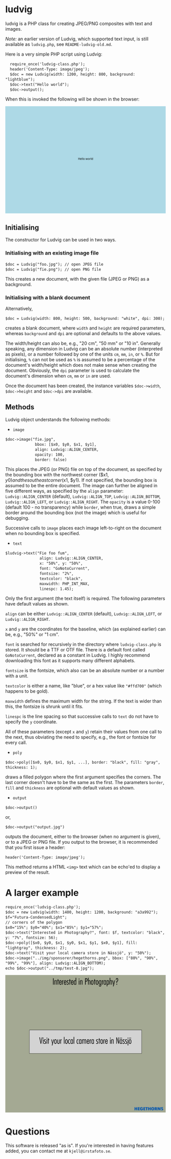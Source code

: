 # ludvig
ludvig is a PHP class for creating JPEG/PNG composites with text and images.

*Note:* an earlier version of Ludvig, which supported text input, is still available
as `ludvig.php`, see `README-ludvig-old.md`.

Here is a very simple PHP script using Ludvig:
```
  require_once('ludvig-class.php');
  header('Content-Type: image/jpeg');
  $doc = new Ludvig(width: 1200, height: 800, background: "lightblue");
  $doc->text("Hello world");
  $doc->output();
```
When this is invoked the following will be shown in the browser:

![output](https://github.com/kjepo/ludvig/blob/main/input-output.jpg)

## Initialising

The constructor for Ludvig can be used in two ways.
### Initialising with an existing image file 
```
$doc = Ludvig("foo.jpg"); // open JPEG file
$doc = Ludvig("fie.png"); // open PNG file
```
This creates a new document, with the given file (JPEG or PNG) as a background.

### Initialising with a blank document
Alternatively,
```
$doc = Ludvig(width: 800, height: 500, background: "white", dpi: 300);
```
creates a blank document, where `width` and `height` are required parameters,
whereas `background` and `dpi` are optional and defaults to the above values.

The width/height can also be, e.g., "20 cm", "50 mm" or "10 in".
Generally speaking, any dimension in Ludvig can be an absolute number (interpreted as pixels),
or a number followed by one of the units `cm`, `mm`, `in`, or `%`.
But for initialising, `%` can not be used as `%` is assumed to be a percentage of the document's
width/height which does not make sense when creating the document.
Obviously, the `dpi` parameter is used to calculate the document's dimension when `cm`, `mm` or `in` are used.

Once the document has been created, the instance variables `$doc->width`, `$doc->height` and `$doc->dpi` are available.

## Methods
Ludvig object understands the following methods:

- `image`

```
$doc->image("fie.jpg",
             bbox: [$x0, $y0, $x1, $y1],
             align: Ludvig::ALIGN_CENTER,
             opacity: 100,
             border: false)
```

This places the JPEG (or PNG) file on top of the document, as specified by the bounding box
with the northwest corner ($x1, $y0) and the southeast corner ($x1, $y1).
If not specified, the bounding box is assumed to be the entire document.
The image can further be aligned in five different ways, as specified by the `align` parameter:
`Ludvig::ALIGN_CENTER` (default),
`Ludvig::ALIGN_TOP`,
`Ludvig::ALIGN_BOTTOM`,
`Ludvig::ALIGN_LEFT`,
or
`Ludvig::ALIGN_RIGHT`.
The `opacity` is a value 0-100 (default 100 - no transparency) while `border`, when true,
draws a simple border around the bounding box (not the image) which is useful for debugging.

Successive calls to `image` places each image left-to-right on the document when no bounding box is specified.

- `text`

```
$ludvig->text("Fie foo fum",
               align: Ludvig::ALIGN_CENTER,
               x: "50%", y: "50%",
               font: "GoNotoCurrent",
               fontsize: "2%",
               textcolor: "black",
               maxwidth: PHP_INT_MAX,
               linespc: 1.45);
```
Only the first argument (the text itself) is required.  The following parameters have default values as shown.

`align` can be either `Ludvig::ALIGN_CENTER` (default), `Ludvig::ALIGN_LEFT`, or `Ludvig::ALIGN_RIGHT`.

`x` and `y` are the coordinates for the baseline, which (as explained earlier) can be, e.g., "50%" or "1 cm".

`font` is searched for recursively in the directory where `ludvig-class.php` is stored.  It should be a TTF or OTF file.
There is a default font called `GoNotoCurrent`, declared as a constant in Ludvig. I highly recommend downloading this
font as it supports many different alphabets.

`fontsize` is the fontsize, which also can be an absolute number or a number with a unit.

`textcolor` is either a name, like "blue", or a hex value like `"#ffd700"` (which happens to be gold).

`maxwidth` defines the maximum width for the string.  If the text is wider than this, the fontsize is shrunk until it fits.

`linespc` is the line spacing so that successive calls to `text` do not have to specify the `y` coordinate.

All of these parameters (except `x` and `y`) retain their values from one call to the next,
thus obviating the need to specify, e.g., the font or fontsize for every call.

- `poly`

```
$doc->poly([$x0, $y0, $x1, $y1, ...], border: "black", fill: "gray", thickness: 1);
```

draws a filled polygon where the first argument specifies the corners.
The last corner doesn't have to be the same as the first.
The parameters `border`, `fill` and `thickness` are optional with default values as shown.

- `output`

```
$doc->output()
```
or,
```
$doc->output("output.jpg")
```
outputs the document, either to the browser (when no argument is given), or to a JPEG or PNG file.
If you output to the browser, it is recommended that you first issue a header:
```
header('Content-Type: image/jpeg');
```
This method returns a HTML `<img>` text which can be echo'ed to display a preview of the result.

# A larger example

```
require_once('ludvig-class.php');
$doc = new Ludvig(width: 1400, height: 1200, background: "a3a992");
$f="Futura-CondensedLight";
// corners of the polygon
$x0="15%"; $y0="40%"; $x1="85%"; $y1="57%";
$doc->text("Interested in Photography?", font: $f, textcolor: "black", y: "7%", fontsize: 56);
$doc->poly([$x0, $y0, $x1, $y0, $x1, $y1, $x0, $y1], fill: "lightgray", thickness: 2);
$doc->text("Visit your local camera store in Nässjö", y: "50%");
$doc->image("../img/sponsorer/hegethorns.png", bbox: ["80%", "90%", "99%", "99%"], align: Ludvig::ALIGN_BOTTOM);
echo $doc->output("../tmp/test-8.jpg");
```

![Output](https://github.com/kjepo/ludvig/blob/main/hegethorns.jpeg)

# Questions

This software is released "as is".  If you're interested in having features added, you can contact me at `kjell@irstafoto.se`.

